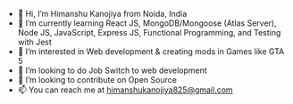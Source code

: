 - 👋 Hi, I’m Himanshu Kanojiya from Noida, India
- 🌱 I’m currently learning React JS, MongoDB/Mongoose (Atlas Server), Node JS, JavaScript, Express JS, Functional Programming, and Testing with Jest
- 👀 I’m interested in Web development & creating mods in Games like GTA 5
- 💞️ I’m looking to do Job Switch to web development
- 💞️ I’m looking to contribute on Open Source
- 📫 You can reach me at himanshukanojiya825@gmail.com

<!---
HimanshuKanojiya/HimanshuKanojiya is a ✨ special ✨ repository because its `README.md` (this file) appears on your GitHub profile.
You can click the Preview link to take a look at your changes.
--->
